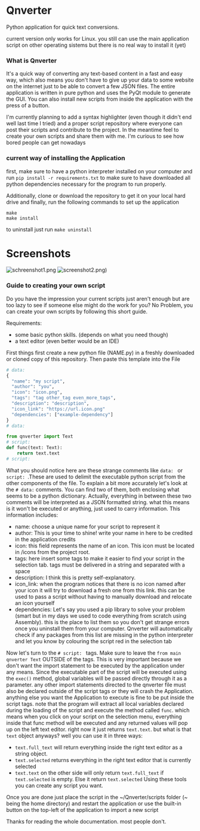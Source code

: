 # Qnverter
Python application for quick text conversions.

current version only works for Linux. you still can use the main application script on other operating sistems but there is no real way to install it (yet)

### What is Qnverter
It's a quick way of converting any text-based content in a fast and easy way, which also means you don't have to give up your data to some website on the internet just to be able to convert a few JSON files. 
The entire application is written in pure python and uses the PyQt module to generate the GUI. You can also install new scripts from inside the application with the press of a button.

I'm currently planning to add a syntax highlighter (even though it didn't end well last time I tried) and a proper script repository where everyone can post their scripts and contribute to the project. In the meantime feel to create your own scripts and share them with me. I'm curious to see how bored people can get nowadays

### current way of installing the Application
first, make sure to have a python interpreter installed on your computer and run `pip install -r requirements.txt` to make sure to have downloaded all python dependencies necessary for the program to run properly.

Additionally, clone or download the repository to get it on your local hard drive
and finally, run the following commands to set up the application
```
make
make install
```
 
to uninstall just run ```make uninstall```

# Screenshots
![schreenshot1.png](schreenshot1.png)
![screenshot2.png](screenshot2.png))

### Guide to creating your own script
Do you have the impression your current scripts just aren't enough but are too lazy to see if someone else might do the work for you?
No Problem, you can create your own scripts by following this short guide.

Requirements:
- some basic python skills. (depends on what you need though)
- a text editor (even better would be an IDE)

First things first create a new python file (NAME.py) in a freshly downloaded or cloned copy of this repository. Then paste this template into the File
```python
# data: 
{
  "name": "my script",
  "author": "you",
  "icon": "icon.png",
  "tags": "tag other_tag even_more_tags",
  "description": "description",
  "icon_link": "https://url.icon.png"
  "dependencies": ["example-dependency"]
}
# data:   

from qnverter import Text
# script: 
def func(text: Text):
    return text.text
# script: 
```
What you should notice here are these strange comments like `data: ` or `script: `.These are used to delimit the executable python script from the other components of the file. To explain a bit more accurately let's look at the `# data:` comments.
You can find two of them, both enclosing what seems to be a python dictionary. Actually, everything in between these two comments will be interpreted as a JSON formatted string. what this means is it won't be executed or anything, just used to carry information. This information includes:
- name: choose a unique name for your script to represent it
- author: This is your time to shine! write your name in here to be credited in the application credits
- icon: this field represents the name of an icon. This icon must be located in /icons from the project root. 
- tags: here insert some tags to make it easier to find your script in the selection tab. tags must be delivered in a string and separated with a space
- description: I think this is pretty self-explanatory. 
- icon_link: when the program notices that there is no icon named after your icon it will try to download a fresh one from this link. this can be used to pass a script without having to manually download and relocate an icon yourself
- dependencies: Let's say you used a pip library to solve your problem (smart but in my days we used to code everything from scratch using Assembly). this is the place to list them so you don't get strange errors once you uninstall them from your computer. Qnverter will automatically check if any packages from this list are missing in the python interpreter and let you know by colouring the script red in the selection tab

Now let's turn to the `# script: ` tags. Make sure to leave the `from main qnverter Text` OUTSIDE of the tags. This is very important because we don't want the import statement to be executed by the application under any means. Since the executable part of the script will be executed using the `exec()` method, global variables will be passed directly through it as a parameter. any other import statements directed to the qnverter file must also be declared outside of the script tags or they will crash the Application. 
anything else you want the Application to execute is fine to be put inside the script tags. note that the program will extract all local variables declared during the loading of the script and execute the method called `func`. which means when you click on your script on the selection menu, everything inside that func method will be executed and any returned values will pop up on the left text editor. right now it just returns `text.text`. but what is that `text` object anyways?
well you can use it in three ways:
- `text.full_text` will return everything inside the right text editor as a string object.
- `text.selected` returns everything in the right text editor that is currently selected
- `text.text` on the other side will only return `text.full_text` if `text.selected` is empty. Else it return `text.selected`
Using these tools you can create any script you want. 

Once you are done just place the script in the ~/Qnverter/scripts folder (~ being the home directory) and restart the application or use the built-in button on the top-left of the application to import a new script

Thanks for reading the whole documentation. most people don't.

